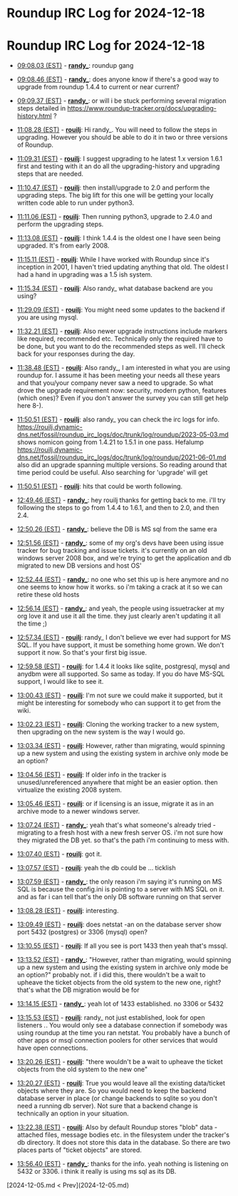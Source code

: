 # Roundup IRC Log for 2024-12-18 #
# Roundup IRC Log for 2024-12-18
* <a href="#09:08.03" id="09:08.03">09:08.03 (EST)</a> - __[randy_](https://github.com/randy_)__: roundup gang

* <a href="#09:08.46" id="09:08.46">09:08.46 (EST)</a> - __[randy_](https://github.com/randy_)__: does anyone know if there's a good way to upgrade from roundup 1.4.4 to current or near current?
* <a href="#09:09.37" id="09:09.37">09:09.37 (EST)</a> - __[randy_](https://github.com/randy_)__: or will i be stuck performing several migration steps detailed in <https://www.roundup-tracker.org/docs/upgrading-history.html> ?

* <a href="#11:08.28" id="11:08.28">11:08.28 (EST)</a> - __[rouilj](https://github.com/rouilj)__: Hi randy_. You will need to follow the steps in upgrading. However you should be able to do it in two or three versions of Roundup.

* <a href="#11:09.31" id="11:09.31">11:09.31 (EST)</a> - __[rouilj](https://github.com/rouilj)__: I suggest upgrading to he latest 1.x version 1.6.1 first and testing with it an do all the upgrading-history and upgrading steps that are needed.

* <a href="#11:10.47" id="11:10.47">11:10.47 (EST)</a> - __[rouilj](https://github.com/rouilj)__: then install/upgrade to 2.0 and perform the upgrading steps. The big lift for this one will be getting your locally written code able to run under python3.

* <a href="#11:11.06" id="11:11.06">11:11.06 (EST)</a> - __[rouilj](https://github.com/rouilj)__: Then running python3, upgrade to 2.4.0 and perform the upgrading steps.

* <a href="#11:13.08" id="11:13.08">11:13.08 (EST)</a> - __[rouilj](https://github.com/rouilj)__: I think 1.4.4 is the oldest one I have seen being upgraded. It's from early 2008.

* <a href="#11:15.11" id="11:15.11">11:15.11 (EST)</a> - __[rouilj](https://github.com/rouilj)__: While I have worked with Roundup since it's inception in 2001, I haven't tried updating anything that old. The oldest I had a hand in upgrading was a 1.5 ish system.
* <a href="#11:15.34" id="11:15.34">11:15.34 (EST)</a> - __[rouilj](https://github.com/rouilj)__: Also randy_ what database backend are you using?

* <a href="#11:29.09" id="11:29.09">11:29.09 (EST)</a> - __[rouilj](https://github.com/rouilj)__: You might need some updates to the backend if you are using mysql.

* <a href="#11:32.21" id="11:32.21">11:32.21 (EST)</a> - __[rouilj](https://github.com/rouilj)__: Also newer upgrade instructions include markers like required, recommended etc. Technically only the required have to be done, but you want to do the recommended steps as well. I'll check back for your responses during the day.

* <a href="#11:38.48" id="11:38.48">11:38.48 (EST)</a> - __[rouilj](https://github.com/rouilj)__: Also randy_, I am interested in what you are using roundup for. I assume it has been meeting your needs all these years and that you/your company never saw a need to upgrade. So what drove the upgrade requirement now: security, modern python, features (which ones)? Even if you don't answer the survey you can still get help here 8-).

* <a href="#11:50.51" id="11:50.51">11:50.51 (EST)</a> - __[rouilj](https://github.com/rouilj)__: also randy_ you can check the irc logs for info. <https://rouilj.dynamic-dns.net/fossil/roundup_irc_logs/doc/trunk/log/roundup/2023-05-03.md> shows nomicon going from 1.4.21 to 1.5.1 in one pass. Hefalump <https://rouilj.dynamic-dns.net/fossil/roundup_irc_logs/doc/trunk/log/roundup/2021-06-01.md> also did an upgrade spanning multiple versions. So reading around that time period could be useful. Also searching for 'upgrade' will get
* <a href="#11:50.51" id="11:50.51">11:50.51 (EST)</a> - __[rouilj](https://github.com/rouilj)__: hits that could be worth following.

* <a href="#12:49.46" id="12:49.46">12:49.46 (EST)</a> - __[randy_](https://github.com/randy_)__: hey rouilj thanks for getting back to me. i'll try following the steps to go from 1.4.4 to 1.6.1, and then to 2.0, and then 2.4.
* <a href="#12:50.26" id="12:50.26">12:50.26 (EST)</a> - __[randy_](https://github.com/randy_)__: believe the DB is MS sql from the same era

* <a href="#12:51.56" id="12:51.56">12:51.56 (EST)</a> - __[randy_](https://github.com/randy_)__: some of my org's devs have been using issue tracker for bug tracking and issue tickets. it's currently on an old windows server 2008 box, and we're trying to get the application and db migrated to new DB versions and host OS'
* <a href="#12:52.44" id="12:52.44">12:52.44 (EST)</a> - __[randy_](https://github.com/randy_)__: no one who set this up is here anymore and no one seems to know how it works. so i'm taking a crack at it so we can retire these old hosts

* <a href="#12:56.14" id="12:56.14">12:56.14 (EST)</a> - __[randy_](https://github.com/randy_)__: and yeah, the people using issuetracker at my org love it and use it all the time. they just clearly aren't updating it all the time ;)

* <a href="#12:57.34" id="12:57.34">12:57.34 (EST)</a> - __[rouilj](https://github.com/rouilj)__: randy_ I don't believe we ever had support for  MS SQL. If you have support, it must be something home grown. We don't support it now. So that's your first big issue.

* <a href="#12:59.58" id="12:59.58">12:59.58 (EST)</a> - __[rouilj](https://github.com/rouilj)__: for 1.4.4 it looks like sqlite, postgresql, mysql and anydbm were all supported. So same as today. If you do have MS-SQL support, I would like to see it.

* <a href="#13:00.43" id="13:00.43">13:00.43 (EST)</a> - __[rouilj](https://github.com/rouilj)__: I'm not sure we could make it supported, but it might be interesting for somebody who can support it to get from the wiki.

* <a href="#13:02.23" id="13:02.23">13:02.23 (EST)</a> - __[rouilj](https://github.com/rouilj)__: Cloning the working tracker to a new system, then upgrading on the new system is the way I would go.

* <a href="#13:03.34" id="13:03.34">13:03.34 (EST)</a> - __[rouilj](https://github.com/rouilj)__: However, rather than migrating, would spinning up a new system and using the existing system in archive only mode be an option?

* <a href="#13:04.56" id="13:04.56">13:04.56 (EST)</a> - __[rouilj](https://github.com/rouilj)__: If older info in the tracker is unused/unreferenced anywhere that might be an easier option. then virtualize the existing 2008 system.

* <a href="#13:05.46" id="13:05.46">13:05.46 (EST)</a> - __[rouilj](https://github.com/rouilj)__: or if licensing is an issue, migrate it as in an archive mode to a newer windows server.

* <a href="#13:07.24" id="13:07.24">13:07.24 (EST)</a> - __[randy_](https://github.com/randy_)__: yeah that's what someone's already tried - migrating to a fresh host with a new fresh server OS. i'm not sure how they migrated the DB yet. so that's the path i'm continuing to mess with.
* <a href="#13:07.40" id="13:07.40">13:07.40 (EST)</a> - __[rouilj](https://github.com/rouilj)__: got it.
* <a href="#13:07.57" id="13:07.57">13:07.57 (EST)</a> - __[rouilj](https://github.com/rouilj)__: yeah the db could be ... ticklish
* <a href="#13:07.59" id="13:07.59">13:07.59 (EST)</a> - __[randy_](https://github.com/randy_)__: the only reason i'm saying it's running on MS SQL is because the config.ini is pointing to a server with MS SQL on it. and as far i can tell that's the only DB software running on that server

* <a href="#13:08.28" id="13:08.28">13:08.28 (EST)</a> - __[rouilj](https://github.com/rouilj)__: interesting.

* <a href="#13:09.49" id="13:09.49">13:09.49 (EST)</a> - __[rouilj](https://github.com/rouilj)__: does netstat -an on the database server show port 5432 (postgres) or 3306 (mysql) open?

* <a href="#13:10.55" id="13:10.55">13:10.55 (EST)</a> - __[rouilj](https://github.com/rouilj)__: If all you see is port 1433 then yeah that's mssql.

* <a href="#13:13.52" id="13:13.52">13:13.52 (EST)</a> - __[randy_](https://github.com/randy_)__: "However, rather than migrating, would spinning up a new system and using the existing system in archive only mode be an option?" probably not. if i did this, there wouldn't be a wait to upheave the ticket objects from the old system to the new one, right? that's what the DB migration would be for
* <a href="#13:14.15" id="13:14.15">13:14.15 (EST)</a> - __[randy_](https://github.com/randy_)__: yeah lot of 1433 established. no 3306 or 5432

* <a href="#13:15.53" id="13:15.53">13:15.53 (EST)</a> - __[rouilj](https://github.com/rouilj)__: randy_ not just established, look for open listeners *.*. You would only see a database connection if somebody was using roundup at the time you ran netstat. You probably have a bunch of other apps or msql connection poolers for other services that would have open connections.

* <a href="#13:20.26" id="13:20.26">13:20.26 (EST)</a> - __[rouilj](https://github.com/rouilj)__: "there wouldn't be a wait to upheave the ticket objects from the old system to the new one"
* <a href="#13:20.27" id="13:20.27">13:20.27 (EST)</a> - __[rouilj](https://github.com/rouilj)__: True you would leave all the existing data/ticket objects where they are. So you would need to keep the backend database server in place (or change backends to sqlite so you don't need a running db server). Not sure that a backend change is technically an option in your situation.

* <a href="#13:22.38" id="13:22.38">13:22.38 (EST)</a> - __[rouilj](https://github.com/rouilj)__: Also by default Roundup stores "blob" data - attached files, message bodies etc. in the filesystem under the tracker's db directory. It does not store this data in the database. So there are two places parts of "ticket objects" are stored.

* <a href="#13:56.40" id="13:56.40">13:56.40 (EST)</a> - __[randy_](https://github.com/randy_)__: thanks for the info. yeah nothing is listening on 5432 or 3306. i think it really is using ms sql as its DB.

<div class="inpage-footer">
[2024-12-05.md < Prev](2024-12-05.md)
</div>
